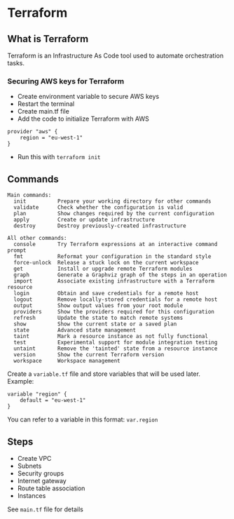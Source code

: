 # Terraform

## What is Terraform
Terraform is an Infrastructure As Code tool used to automate orchestration tasks.

### Securing AWS keys for Terraform
- Create environment variable to secure AWS keys
- Restart the terminal
- Create main.tf file
- Add the code to initialize Terraform with AWS
```
provider "aws" {
    region = "eu-west-1"
}
```
- Run this with `terraform init`

## Commands
```
Main commands:
  init          Prepare your working directory for other commands
  validate      Check whether the configuration is valid
  plan          Show changes required by the current configuration
  apply         Create or update infrastructure
  destroy       Destroy previously-created infrastructure

All other commands:
  console       Try Terraform expressions at an interactive command prompt 
  fmt           Reformat your configuration in the standard style
  force-unlock  Release a stuck lock on the current workspace
  get           Install or upgrade remote Terraform modules
  graph         Generate a Graphviz graph of the steps in an operation
  import        Associate existing infrastructure with a Terraform resource
  login         Obtain and save credentials for a remote host
  logout        Remove locally-stored credentials for a remote host
  output        Show output values from your root module
  providers     Show the providers required for this configuration
  refresh       Update the state to match remote systems
  show          Show the current state or a saved plan
  state         Advanced state management
  taint         Mark a resource instance as not fully functional
  test          Experimental support for module integration testing
  untaint       Remove the 'tainted' state from a resource instance
  version       Show the current Terraform version
  workspace     Workspace management
```

Create a `variable.tf` file and store variables that will be used later. Example:
```
variable "region" {
    default = "eu-west-1"
}
```
You can refer to a variable in this format: `var.region`

## Steps 
- Create VPC 
- Subnets
- Security groups
- Internet gateway
- Route table association
- Instances

See `main.tf` file for details

